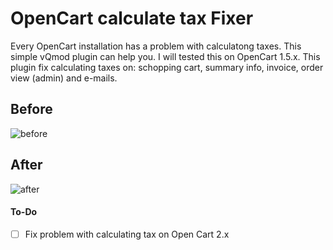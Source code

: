 # OpenCart calculate tax Fixer
Every OpenCart installation has a problem with calculatong taxes. This simple vQmod plugin can help you. I will tested this on OpenCart 1.5.x. This plugin fix calculating taxes on: schopping cart, summary info, invoice, order view (admin) and e-mails.

## Before
![before](https://github.com/michalkortas/opencart_calculate_task_fixer/blob/master/screens/before.png)

## After
![after](https://github.com/michalkortas/opencart_calculate_task_fixer/blob/master/screens/after.png)

#### To-Do
- [ ]  Fix problem with calculating tax on Open Cart 2.x
